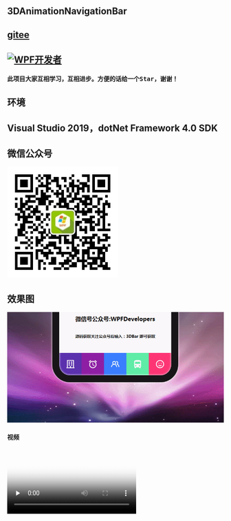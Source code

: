 
## 3DAnimationNavigationBar
## [gitee](https://gitee.com/yanjinhua/3DAnimationNavigationBar)

## <a target="_blank" href="https://qm.qq.com/cgi-bin/qm/qr?k=B61RFy2vvpaKLEDxaW6NsDpPZA-eSyFh&jump_from=webapi"><img border="0" src="https://pub.idqqimg.com/wpa/images/group.png" alt="WPF开发者" title="WPF开发者"></a>


#### 此项目大家互相学习，互相进步。方便的话给一个<kbd>Star</kbd>，谢谢！

## 环境

## Visual Studio 2019，dotNet Framework 4.0 SDK
 
## 微信公众号
<img src="/Images/wxgzh.jpg"/> 
 
## __效果图__ 

<img src="/Images/GIFBar.gif"/> 

#### 视频

<video id="video" controls="" preload="none" poster="/Images/3dBar.png">
<source id="mp4" src="/Images/3dBar.mp4" type="video/mp4">
</video>


